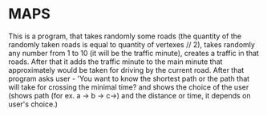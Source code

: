 # MAPS
This is a program, that takes randomly some roads (the quantity of the randomly taken roads is equal to quantity of vertexes // 2), takes randomly any number from 1 to  10 (it will be the traffic minute), creates a traffic in that roads. After that it adds the traffic minute to the main minute that approximately would be taken for driving by the current road. After that program asks user - 'You want to know the shortest path or the path that will take for crossing the minimal time? and shows the choice of the user (shows path (for ex. a -> b -> c->) and the distance or time, it depends on user's choice.)
